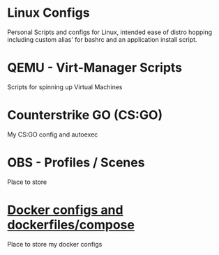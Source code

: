 # Linux Configs
Personal Scripts and configs for Linux, intended ease of distro hopping including custom alias' for bashrc and an application install script.

# QEMU - Virt-Manager Scripts
Scripts for spinning up Virtual Machines 

# Counterstrike GO (CS:GO)
My CS:GO config and autoexec 

# OBS - Profiles / Scenes
Place to store 

# [Docker configs and dockerfiles/compose](https://github.com/0lzi/docker)
Place to store my docker configs 
